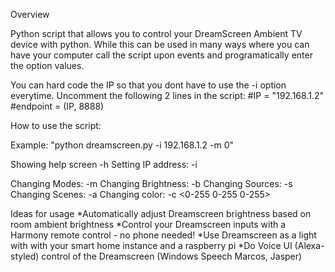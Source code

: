 Overview

Python script that allows you to control your DreamScreen Ambient TV device with python.
While this can be used in many ways where you can have your computer call the script upon events and programatically enter the option values.

You can hard code the IP so that you dont have to use the -i option everytime. 
Uncomment the following 2 lines in the script:
#IP = "192.168.1.2"
#endpoint = (IP, 8888)


How to use the script:

Example: "python dreamscreen.py -i 192.168.1.2 -m 0"

Showing help screen -h
Setting IP address: -i <ip address>

Changing Modes: -m <number>
Changing Brightness: -b <number>
Changing Sources: -s <number>
Changing Scenes: -a <number>
Changing color: -c <0-255 0-255 0-255>
  


Ideas for usage
*Automatically adjust Dreamscreen brightness based on room ambient brightness
*Control your Dreamscreen inputs with a Harmony remote control - no phone needed!
*Use Dreamscreen as a light with with your smart home instance and a raspberry pi
*Do Voice UI (Alexa-styled) control of the Dreamscreen (Windows Speech Marcos, Jasper)

